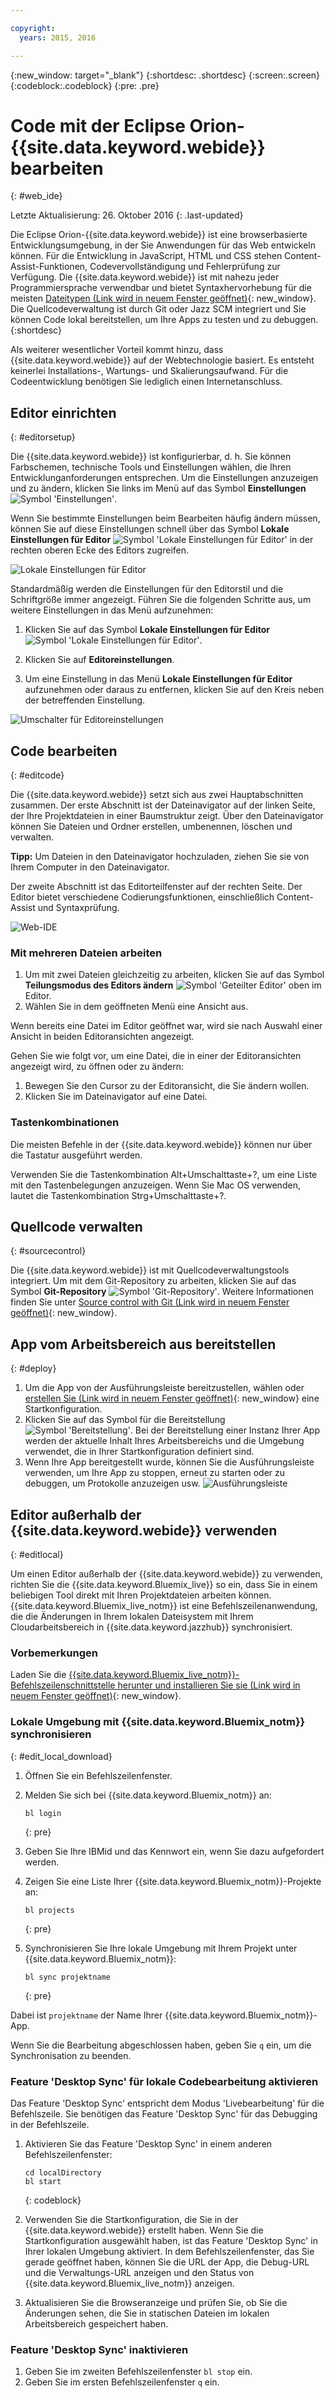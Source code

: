 ```yaml
---

copyright:
  years: 2015, 2016

---
```


{:new_window: target="_blank"}
{:shortdesc: .shortdesc}
{:screen:.screen}
{:codeblock:.codeblock}
{:pre: .pre}

# Code mit der Eclipse Orion-{{site.data.keyword.webide}} bearbeiten
{: #web_ide}

Letzte Aktualisierung: 26. Oktober 2016
{: .last-updated}

Die Eclipse Orion-{{site.data.keyword.webide}} ist eine browserbasierte Entwicklungsumgebung, in der Sie Anwendungen für das Web entwickeln können. Für die Entwicklung in JavaScript, HTML und CSS stehen Content-Assist-Funktionen, Codevervollständigung und Fehlerprüfung zur Verfügung. Die {{site.data.keyword.webide}} ist mit nahezu jeder Programmiersprache verwendbar und bietet Syntaxhervorhebung für die meisten [Dateitypen (Link wird in neuem Fenster geöffnet)](https://hub.jazz.net/docs/overview/#dev_support){: new_window}. Die Quellcodeverwaltung ist durch Git oder Jazz SCM integriert und Sie können Code lokal bereitstellen, um Ihre Apps zu testen und zu debuggen.
{:shortdesc}

Als weiterer wesentlicher Vorteil kommt hinzu, dass {{site.data.keyword.webide}} auf der Webtechnologie basiert. Es entsteht keinerlei Installations-, Wartungs- und Skalierungsaufwand. Für die Codeentwicklung benötigen Sie lediglich einen Internetanschluss.

## Editor einrichten
{: #editorsetup}

Die {{site.data.keyword.webide}} ist konfigurierbar, d. h. Sie können Farbschemen, technische Tools und Einstellungen wählen, die Ihren Entwicklunganforderungen entsprechen. Um die Einstellungen anzuzeigen und zu ändern, klicken Sie links im Menü auf das Symbol **Einstellungen** <img class="inline" src="./images/webide_settings_icon_light.png"  alt="Symbol 'Einstellungen'">.

Wenn Sie bestimmte Einstellungen beim Bearbeiten häufig ändern müssen, können Sie auf diese Einstellungen schnell über das Symbol **Lokale Einstellungen für Editor** <img class="inline" src="./images/webide_local_settings_icon_light.png"  alt="Symbol 'Lokale Einstellungen für Editor'"> in der rechten oberen Ecke des Editors zugreifen.

![Lokale Einstellungen für Editor](images/webide_local_editor_settings_light.png)

Standardmäßig werden die Einstellungen für den Editorstil und die Schriftgröße immer angezeigt. Führen Sie die folgenden Schritte aus, um weitere Einstellungen in das Menü aufzunehmen:

1. Klicken Sie auf das Symbol **Lokale Einstellungen für Editor**  <img class="inline" src="./images/webide_local_settings_icon_light.png"  alt="Symbol 'Lokale Einstellungen für Editor'">.

2. Klicken Sie auf **Editoreinstellungen**.

3. Um eine Einstellung in das Menü **Lokale Einstellungen für Editor** aufzunehmen oder daraus zu entfernen, klicken Sie auf den Kreis neben der betreffenden Einstellung.

![Umschalter für Editoreinstellungen](images/webide_editor_settings_toggle_light.png)


## Code bearbeiten
{: #editcode}

Die {{site.data.keyword.webide}} setzt sich aus zwei Hauptabschnitten zusammen. Der erste Abschnitt ist der Dateinavigator auf der linken Seite, der Ihre Projektdateien in einer Baumstruktur zeigt. Über den Dateinavigator können Sie Dateien und Ordner erstellen, umbenennen, löschen und verwalten.

**Tipp:** Um Dateien in den Dateinavigator hochzuladen, ziehen Sie sie von Ihrem Computer in den Dateinavigator.

Der zweite Abschnitt ist das Editorteilfenster auf der rechten Seite. Der Editor bietet verschiedene Codierungsfunktionen, einschließlich Content-Assist und Syntaxprüfung.

![Web-IDE](images/webide_light.png)

### Mit mehreren Dateien arbeiten
1. Um mit zwei Dateien gleichzeitig zu arbeiten, klicken Sie auf das Symbol **Teilungsmodus des Editors ändern** <img class="inline" src="./images/webide_split_editor_icon_light.png"  alt="Symbol 'Geteilter Editor'"> oben im Editor.
2. Wählen Sie in dem geöffneten Menü eine Ansicht aus.

 Wenn bereits eine Datei im Editor geöffnet war, wird sie nach Auswahl einer Ansicht in beiden Editoransichten angezeigt.

 Gehen Sie wie folgt vor, um eine Datei, die in einer der Editoransichten angezeigt wird, zu öffnen oder zu ändern:
 1. Bewegen Sie den Cursor zu der Editoransicht, die Sie ändern wollen.
 2. Klicken Sie im Dateinavigator auf eine Datei.

### Tastenkombinationen
Die meisten Befehle in der {{site.data.keyword.webide}} können nur über die Tastatur ausgeführt werden.

Verwenden Sie die Tastenkombination Alt+Umschalttaste+?, um eine Liste mit den Tastenbelegungen anzuzeigen. Wenn Sie Mac OS verwenden, lautet die Tastenkombination Strg+Umschalttaste+?.

## Quellcode verwalten
{: #sourcecontrol}

Die {{site.data.keyword.webide}} ist mit Quellcodeverwaltungstools integriert. Um mit dem Git-Repository zu arbeiten, klicken Sie auf das Symbol **Git-Repository** <img class="inline" src="./images/webide_git_icon_light.png"  alt="Symbol 'Git-Repository'">. Weitere Informationen finden Sie unter [Source control with Git (Link wird in neuem Fenster geöffnet)](https://hub.jazz.net/docs/git/){: new_window}.


## App vom Arbeitsbereich aus bereitstellen
{: #deploy}

1. Um die App von der Ausführungsleiste bereitzustellen, wählen oder [erstellen Sie (Link wird in neuem Fenster geöffnet)](https://hub.jazz.net/tutorials/livesync/#launch_configuration){: new_window} eine Startkonfiguration.
1. Klicken Sie auf das Symbol für die Bereitstellung <img class="inline" src="./images/webide_deploy_button_light.png"  alt="Symbol 'Bereitstellung'">. Bei der Bereitstellung einer Instanz Ihrer App werden der aktuelle Inhalt Ihres Arbeitsbereichs und die Umgebung verwendet, die in Ihrer Startkonfiguration definiert sind. 
2. Wenn Ihre App bereitgestellt wurde, können Sie die Ausführungsleiste verwenden, um Ihre App zu stoppen, erneut zu starten oder zu debuggen, um Protokolle anzuzeigen usw.
![Ausführungsleiste](images/webide_runbar_light.png)

 ## Editor außerhalb der {{site.data.keyword.webide}} verwenden
{: #editlocal}

Um einen Editor außerhalb der {{site.data.keyword.webide}} zu verwenden, richten Sie die {{site.data.keyword.Bluemix_live}} so ein, dass Sie in einem beliebigen Tool direkt mit Ihren Projektdateien arbeiten können. {{site.data.keyword.Bluemix_live_notm}} ist eine Befehlszeilenanwendung, die die Änderungen in Ihrem lokalen Dateisystem mit Ihrem Cloudarbeitsbereich in {{site.data.keyword.jazzhub}} synchronisiert. 

### Vorbemerkungen 

Laden Sie die [{{site.data.keyword.Bluemix_live_notm}}-Befehlszeilenschnittstelle herunter und installieren Sie sie (Link wird in neuem Fenster geöffnet)](http://livesyncdownload.ng.bluemix.net){: new_window}.

### Lokale Umgebung mit {{site.data.keyword.Bluemix_notm}} synchronisieren
{: #edit_local_download}

1. Öffnen Sie ein Befehlszeilenfenster.
2. Melden Sie sich bei {{site.data.keyword.Bluemix_notm}} an:

	```
	bl login
	```
	{: pre}

3. Geben Sie Ihre IBMid und das Kennwort ein, wenn Sie dazu aufgefordert werden.
4. Zeigen Sie eine Liste Ihrer {{site.data.keyword.Bluemix_notm}}-Projekte an: 

	```
	bl projects
	```
	{: pre}

4. Synchronisieren Sie Ihre lokale Umgebung mit Ihrem Projekt unter {{site.data.keyword.Bluemix_notm}}:

	```
	bl sync projektname
	```
	{: pre}

Dabei ist `projektname` der Name Ihrer {{site.data.keyword.Bluemix_notm}}-App.

Wenn Sie die Bearbeitung abgeschlossen haben, geben Sie `q` ein, um die Synchronisation zu beenden.

### Feature 'Desktop Sync' für lokale Codebearbeitung aktivieren

Das Feature 'Desktop Sync' entspricht dem Modus 'Livebearbeitung' für die Befehlszeile. Sie benötigen das Feature 'Desktop Sync' für das Debugging in der Befehlszeile.
1. Aktivieren Sie das Feature 'Desktop Sync' in einem anderen Befehlszeilenfenster:

	```
	cd localDirectory
	bl start
	```
	{: codeblock}

2. Verwenden Sie die Startkonfiguration, die Sie in der {{site.data.keyword.webide}} erstellt haben. Wenn Sie die Startkonfiguration ausgewählt haben, ist das Feature 'Desktop Sync' in Ihrer lokalen Umgebung aktiviert. In dem Befehlszeilenfenster, das Sie gerade geöffnet haben, können Sie die URL der App, die Debug-URL und die Verwaltungs-URL anzeigen und den Status von {{site.data.keyword.Bluemix_live_notm}} anzeigen.

3. Aktualisieren Sie die Browseranzeige und prüfen Sie, ob Sie die Änderungen sehen, die Sie in statischen Dateien im lokalen Arbeitsbereich gespeichert haben. 

### Feature 'Desktop Sync' inaktivieren

1. Geben Sie im zweiten Befehlszeilenfenster `bl stop` ein.
2. Geben Sie im ersten Befehlszeilenfenster `q` ein.
